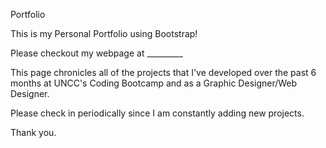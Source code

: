 Portfolio

This is my Personal Portfolio using Bootstrap!

Please checkout my webpage at _________

This page chronicles all of the projects that I've developed over the past 6 months at UNCC's Coding Bootcamp and as a Graphic Designer/Web Designer.

Please check in periodically since I am constantly adding new projects.

Thank you. 
